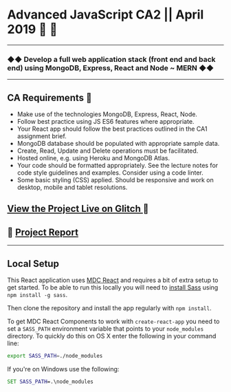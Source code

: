 # Advanced JavaScript CA2 || April 2019 📓 🌿
---
### ◆◆ Develop a full web application stack (front end and back end) using MongoDB, Express, React and Node ~ MERN ◆◆
---
## CA Requirements 🍩
- Make use of the technologies MongoDB, Express, React, Node.
- Follow best practice using JS ES6 features where appropriate.
- Your React app should follow the best practices outlined in the CA1
assignment brief.
- MongoDB database should be populated with appropriate sample
data.
- Create, Read, Update and Delete operations must be facilitated.
- Hosted online, e.g. using Heroku and MongoDB Atlas.
- Your code should be formatted appropriately. See the lecture notes for
code style guidelines and examples. Consider using a code linter.
- Some basic styling (CSS) applied. Should be responsive and work on
desktop, mobile and tablet resolutions.

## [View the Project Live on Glitch ](https://edelprior-mad-ie.glitch.me/#) 🐚

## 🌈 [Project Report ](REPORT.md)


***

## Local Setup


This React application uses [MDC React](https://github.com/material-components/material-components-web-react) and requires a bit of extra setup to get started. To be able to run this locally you will need to [install Sass](https://sass-lang.com/install) using `npm install -g sass`.

Then clone the repository and install the app regularly with `npm install`.

To get MDC React Components to work with `create-react-app` you need to set a `SASS_PATH` environment variable that points to your `node_modules` directory. To quickly do this on OS X enter the following in your command line:

```sh
export SASS_PATH=./node_modules
```

If you're on Windows use the following:

```bat
SET SASS_PATH=.\node_modules
```
